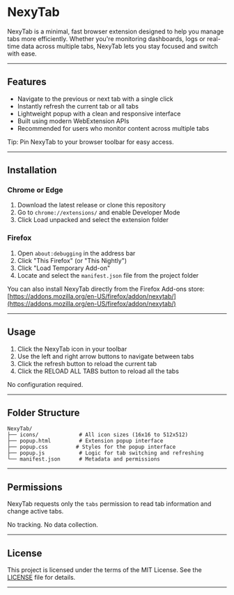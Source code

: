 # NexyTab

NexyTab is a minimal, fast browser extension designed to help you manage tabs more efficiently. Whether you're monitoring dashboards, logs or real-time data across multiple tabs, NexyTab lets you stay focused and switch with ease.

---

## Features

- Navigate to the previous or next tab with a single click  
- Instantly refresh the current tab or all tabs
- Lightweight popup with a clean and responsive interface  
- Built using modern WebExtension APIs  
- Recommended for users who monitor content across multiple tabs

Tip: Pin NexyTab to your browser toolbar for easy access.

---

## Installation

### Chrome or Edge

1. Download the latest release or clone this repository  
2. Go to `chrome://extensions/` and enable Developer Mode  
3. Click Load unpacked and select the extension folder

### Firefox

1. Open `about:debugging` in the address bar  
2. Click "This Firefox" (or "This Nightly")  
3. Click "Load Temporary Add-on"  
4. Locate and select the `manifest.json` file from the project folder

You can also install NexyTab directly from the Firefox Add-ons store:  
[https://addons.mozilla.org/en-US/firefox/addon/nexytab/](https://addons.mozilla.org/en-US/firefox/addon/nexytab/)

---

## Usage

1. Click the NexyTab icon in your toolbar  
2. Use the left and right arrow buttons to navigate between tabs  
3. Click the refresh button to reload the current tab
4. Click the RELOAD ALL TABS button to reload all the tabs

No configuration required.

---

## Folder Structure

```
NexyTab/
├── icons/             # All icon sizes (16x16 to 512x512)
├── popup.html         # Extension popup interface
├── popup.css         # Styles for the popup interface
├── popup.js           # Logic for tab switching and refreshing
└── manifest.json      # Metadata and permissions
```

---

## Permissions

NexyTab requests only the `tabs` permission to read tab information and change active tabs.

No tracking. No data collection.

---

## License

This project is licensed under the terms of the MIT License. See the [LICENSE](LICENSE) file for details.

---


